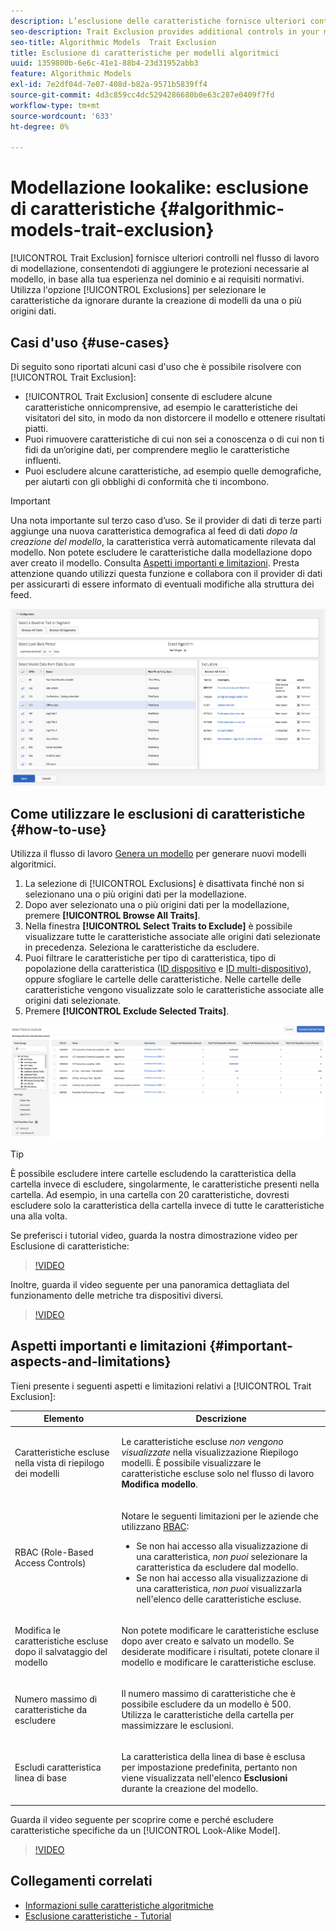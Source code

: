 ```yaml
---
description: L’esclusione delle caratteristiche fornisce ulteriori controlli nel flusso di lavoro di modellazione, consentendoti di aggiungere le barre di protezione necessarie al modello, in base all’esperienza nel dominio e ai requisiti normativi. Utilizza l’opzione Esclusioni per selezionare le caratteristiche da ignorare durante la creazione di modelli da una o più origini dati.
seo-description: Trait Exclusion provides additional controls in your modeling workflow, allowing you to add the necessary guard rails to the model, based on your domain expertise and regulatory requirements. Use the Exclusions option to select which traits to ignore when creating models from one or more data sources.
seo-title: Algorithmic Models  Trait Exclusion
title: Esclusione di caratteristiche per modelli algoritmici
uuid: 1359800b-6e6c-41e1-88b4-23d31952abb3
feature: Algorithmic Models
exl-id: 7e2df04d-7e07-408d-b82a-9571b5839ff4
source-git-commit: 4d3c859cc4dc5294286680b0e63c287e0409f7fd
workflow-type: tm+mt
source-wordcount: '633'
ht-degree: 0%

---
```


# Modellazione lookalike: esclusione di caratteristiche {#algorithmic-models-trait-exclusion}

[!UICONTROL Trait Exclusion] fornisce ulteriori controlli nel flusso di lavoro di modellazione, consentendoti di aggiungere le protezioni necessarie al modello, in base alla tua esperienza nel dominio e ai requisiti normativi. Utilizza l&#39;opzione [!UICONTROL Exclusions] per selezionare le caratteristiche da ignorare durante la creazione di modelli da una o più origini dati.

## Casi d&#39;uso {#use-cases}

Di seguito sono riportati alcuni casi d&#39;uso che è possibile risolvere con [!UICONTROL Trait Exclusion]:

* [!UICONTROL Trait Exclusion] consente di escludere alcune caratteristiche onnicomprensive, ad esempio le caratteristiche dei visitatori del sito, in modo da non distorcere il modello e ottenere risultati piatti.
* Puoi rimuovere caratteristiche di cui non sei a conoscenza o di cui non ti fidi da un’origine dati, per comprendere meglio le caratteristiche influenti.
* Puoi escludere alcune caratteristiche, ad esempio quelle demografiche, per aiutarti con gli obblighi di conformità che ti incombono.

>[!IMPORTANT]
>
>Una nota importante sul terzo caso d’uso. Se il provider di dati di terze parti aggiunge una nuova caratteristica demografica al feed di dati *dopo la creazione del modello*, la caratteristica verrà automaticamente rilevata dal modello. Non potete escludere le caratteristiche dalla modellazione dopo aver creato il modello. Consulta [Aspetti importanti e limitazioni](../../features/algorithmic-models/trait-exclusion-algo-models.md#important-aspects-and-limitations). Presta attenzione quando utilizzi questa funzione e collabora con il provider di dati per assicurarti di essere informato di eventuali modifiche alla struttura dei feed.

![](assets/lam_exclude_traits.png)

## Come utilizzare le esclusioni di caratteristiche {#how-to-use}

Utilizza il flusso di lavoro [Genera un modello](../../features/algorithmic-models/create-model.md#build-model) per generare nuovi modelli algoritmici.

1. La selezione di [!UICONTROL Exclusions] è disattivata finché non si selezionano una o più origini dati per la modellazione.
2. Dopo aver selezionato una o più origini dati per la modellazione, premere **[!UICONTROL Browse All Traits]**.
3. Nella finestra **[!UICONTROL Select Traits to Exclude]** è possibile visualizzare tutte le caratteristiche associate alle origini dati selezionate in precedenza. Seleziona le caratteristiche da escludere.
4. Puoi filtrare le caratteristiche per tipo di caratteristica, tipo di popolazione della caratteristica ([ID dispositivo](../../reference/ids-in-aam.md) e [ID multi-dispositivo](../../reference/ids-in-aam.md)), oppure sfogliare le cartelle delle caratteristiche. Nelle cartelle delle caratteristiche vengono visualizzate solo le caratteristiche associate alle origini dati selezionate.
5. Premere **[!UICONTROL Exclude Selected Traits]**.

![esclusioni di caratteristiche](assets/trait-exclusions-browse-traits.png)

>[!TIP]
>
>È possibile escludere intere cartelle escludendo la caratteristica della cartella invece di escludere, singolarmente, le caratteristiche presenti nella cartella. Ad esempio, in una cartella con 20 caratteristiche, dovresti escludere solo la caratteristica della cartella invece di tutte le caratteristiche una alla volta.

Se preferisci i tutorial video, guarda la nostra dimostrazione video per Esclusione di caratteristiche:

>[!VIDEO](https://video.tv.adobe.com/v/25569/?quality=12)

Inoltre, guarda il video seguente per una panoramica dettagliata del funzionamento delle metriche tra dispositivi diversi.

>[!VIDEO](https://video.tv.adobe.com/v/33445/?quality=12)

## Aspetti importanti e limitazioni {#important-aspects-and-limitations}

Tieni presente i seguenti aspetti e limitazioni relativi a [!UICONTROL Trait Exclusion]:

<table id="table_BA5C3545BC9E4717BD567B00C803AA53"> 
 <thead> 
  <tr> 
   <th colname="col1" class="entry"> Elemento </th> 
   <th colname="col2" class="entry"> Descrizione </th>
  </tr> 
 </thead>
 <tbody> 
  <tr> 
   <td colname="col1"> <p>Caratteristiche escluse nella vista di riepilogo dei modelli </p> </td>
   <td colname="col2"> <p>Le caratteristiche escluse <i>non vengono visualizzate</i> nella visualizzazione Riepilogo modelli. È possibile visualizzare le caratteristiche escluse solo nel flusso di lavoro <b><span class="uicontrol"> Modifica modello</span></b>. </p> </td>
  </tr> 
  <tr> 
   <td colname="col1"> <p>RBAC (Role-Based Access Controls) </p> </td>
   <td colname="col2"> <p>Notare le seguenti limitazioni per le aziende che utilizzano <a href="../../features/administration/administration-overview.md#administration"> RBAC</a>: </p> <p>
     <ul id="ul_38A4056C235B428C822EA4A353893786"> 
      <li id="li_2624FB35581F4807B8530910D63FFDBF">Se non hai accesso alla visualizzazione di una caratteristica, <i>non puoi</i> selezionare la caratteristica da escludere dal modello. </li>
      <li id="li_3FD7A12AAAA8462EA84A760C05F20379">Se non hai accesso alla visualizzazione di una caratteristica, <i>non puoi</i> visualizzarla nell'elenco delle caratteristiche escluse. </li>
     </ul> </p> </td>
  </tr> 
  <tr> 
   <td colname="col1"> <p>Modifica le caratteristiche escluse dopo il salvataggio del modello </p> </td>
   <td colname="col2"> <p>Non potete modificare le caratteristiche escluse dopo aver creato e salvato un modello. Se desiderate modificare i risultati, potete clonare il modello e modificare le caratteristiche escluse. </p> </td>
  </tr> 
  <tr> 
   <td colname="col1"> <p>Numero massimo di caratteristiche da escludere </p> </td>
   <td colname="col2"> <p>Il numero massimo di caratteristiche che è possibile escludere da un modello è 500. Utilizza le caratteristiche della cartella per massimizzare le esclusioni. </p> </td>
  </tr> 
  <tr> 
   <td colname="col1"> <p>Escludi caratteristica linea di base </p> </td>
   <td colname="col2"> <p>La caratteristica della linea di base è esclusa per impostazione predefinita, pertanto non viene visualizzata nell'elenco <b><span class="uicontrol"> Esclusioni</span></b> durante la creazione del modello. </p> </td>
  </tr>
 </tbody>
</table>

Guarda il video seguente per scoprire come e perché escludere caratteristiche specifiche da un [!UICONTROL Look-Alike Model].

>[!VIDEO](https://video.tv.adobe.com/v/25569/)

## Collegamenti correlati

* [Informazioni sulle caratteristiche algoritmiche](/help/using/features/algorithmic-models/understanding-models.md)
* [Esclusione caratteristiche - Tutorial](https://helpx.adobe.com/audience-manager/kt/using/excluding-traits-look-alike-model-feature-video-use.html)
